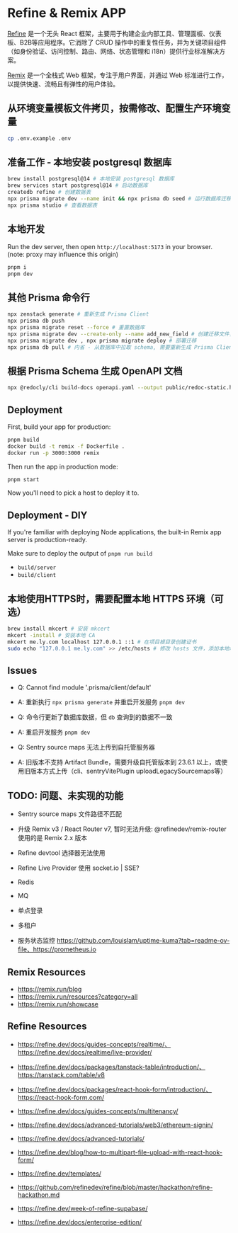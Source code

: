 # Refine & Remix APP

[Refine](https://refine.dev) 是一个无头 React 框架，主要用于构建企业内部工具、管理面板、仪表板、B2B等应用程序。它消除了 CRUD 操作中的重复性任务，并为关键项目组件（如身份验证、访问控制、路由、网络、状态管理和 i18n）提供行业标准解决方案。

[Remix](https://remix.run) 是一个全栈式 Web 框架，专注于用户界面，并通过 Web 标准进行工作，以提供快速、流畅且有弹性的用户体验。

## 从环境变量模板文件拷贝，按需修改、配置生产环境变量

```sh
cp .env.example .env
```

## 准备工作 - 本地安装 postgresql 数据库

```sh
brew install postgresql@14 # 本地安装 postgresql 数据库
brew services start postgresql@14 # 启动数据库
createdb refine # 创建数据表
npx prisma migrate dev --name init && npx prisma db seed # 运行数据库迁移 && 向数据库写入Mock数据
npx prisma studio # 查看数据表
```

## 本地开发

Run the dev server, then open `http://localhost:5173` in your browser. (note: proxy may influence this origin)

```sh
pnpm i
pnpm dev
```

## 其他 Prisma 命令行

```sh
npx zenstack generate # 重新生成 Prisma Client
npx prisma db push
npx prisma migrate reset --force # 重置数据库
npx prisma migrate dev --create-only --name add_new_field # 创建迁移文件，不立即应用
npx prisma migrate dev , npx prisma migrate deploy # 部署迁移
npx prisma db pull # 内省 - 从数据库中拉取 schema, 需要重新生成 Prisma Client
```

## 根据 Prisma Schema 生成 OpenAPI 文档

```sh
npx @redocly/cli build-docs openapi.yaml --output public/redoc-static.html
```

## Deployment

First, build your app for production:

```sh
pnpm build
docker build -t remix -f Dockerfile .
docker run -p 3000:3000 remix
```

Then run the app in production mode:

```sh
pnpm start
```

Now you'll need to pick a host to deploy it to.

## Deployment - DIY

If you're familiar with deploying Node applications, the built-in Remix app server is production-ready.

Make sure to deploy the output of `pnpm run build`

- `build/server`
- `build/client`

## 本地使用HTTPS时，需要配置本地 HTTPS 环境（可选）

```sh
brew install mkcert # 安装 mkcert
mkcert -install # 安装本地 CA
mkcert me.ly.com localhost 127.0.0.1 ::1 # 在项目根目录创建证书
sudo echo "127.0.0.1 me.ly.com" >> /etc/hosts # 修改 hosts 文件，添加本地域名映射
```

## Issues

- Q: Cannot find module '.prisma/client/default'
- A: 重新执行 `npx prisma generate` 并重启开发服务 `pnpm dev`

- Q: 命令行更新了数据库数据，但 `db` 查询到的数据不一致
- A: 重启开发服务 `pnpm dev`

- Q: Sentry source maps 无法上传到自托管服务器
- A: 旧版本不支持 Artifact Bundle，需要升级自托管版本到 23.6.1 以上，或使用旧版本方式上传（cli、sentryVitePlugin uploadLegacySourcemaps等）

## TODO: 问题、未实现的功能

- Sentry source maps 文件路径不匹配

- 升级 Remix v3 / React Router v7, 暂时无法升级: @refinedev/remix-router 使用的是 Remix 2.x 版本
- Refine devtool 选择器无法使用
- Refine Live Provider 使用 socket.io | SSE?
- Redis
- MQ
- 单点登录
- 多租户
- 服务状态监控 https://github.com/louislam/uptime-kuma?tab=readme-ov-file、https://prometheus.io

## Remix Resources

- https://remix.run/blog
- https://remix.run/resources?category=all
- https://remix.run/showcase

## Refine Resources

- https://refine.dev/docs/guides-concepts/realtime/、https://refine.dev/docs/realtime/live-provider/

- https://refine.dev/docs/packages/tanstack-table/introduction/、https://tanstack.com/table/v8
- https://refine.dev/docs/packages/react-hook-form/introduction/、https://react-hook-form.com/

- https://refine.dev/docs/guides-concepts/multitenancy/
- https://refine.dev/docs/advanced-tutorials/web3/ethereum-signin/
- https://refine.dev/docs/advanced-tutorials/
- https://refine.dev/blog/how-to-multipart-file-upload-with-react-hook-form/
- https://refine.dev/templates/
- https://github.com/refinedev/refine/blob/master/hackathon/refine-hackathon.md
- https://refine.dev/week-of-refine-supabase/
- https://refine.dev/docs/enterprise-edition/

